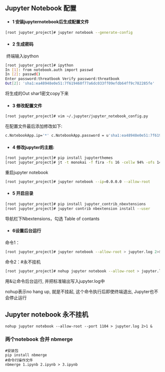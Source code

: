 ## Jupyter Notebook 配置

- #### 1 安装jupyternotebook后生成配置文件

```bash
[root jupyter_project]# jupyter notebook --generate-config
```

- #### 2 生成密码

​    终端输入ipython

```bash
[root jupyter_project]# ipython 
In [1]: from notebook.auth import passwd                     
In [2]: passwd()
Enter password:threatbook Verify password:threatbook 
Out[2]: 'sha1:ea48948e0e51:7f619460f77a6dc033ff09efdb64ff9c782285fe'
```

将生成的Out shar1密文copy下来

- #### 3 修改配置文件

```bash
[root jupyter_project]# vim ~/.jupyter/jupyter_notebook_config.py
```

在配置文件最后添加修改如下:

```bash
c.NotebookApp.ip='*' c.NotebookApp.password = u'sha1:ea48948e0e51:7f619460f77a6dc033ff09efdb64ff9c782285fe' c.NotebookApp.open_browser = False c.NotebookApp.port =8888
```

- ####  4 修改jupyter的主题:

```bash
[root jupyter_project]# pip install jupyterthemes 
[root jupyter_project]# jt -t monokai -f fira -fs 16 -cellw 94% -ofs 14 -dfs 14 -T -N (恢复默认主题,只需执行代码：jt -r)
```

重启jupyter notebook

```bash
[root jupyter_project]# jupyter notebook --ip=0.0.0.0 --allow-root
```

- #### 5 开启目录

```bash
[root jupyter_project]# pip install jupyter_contrib_nbextensions 
[root jupyter_project]# jupyter contrib nbextension install --user
```

导航栏下Nbextensions，勾选 Table of contants

- #### 6设置后台运行

命令1：

```bash
[root jupyter_project]# jupyter notebook --allow-root > jupyter.log 2>&1 &
```

命令2：#永不挂机

```bash
[root jupyter_project]# nohup jupyter notebook --allow-root > jupyter.log 2>&1 &
```

用&让命令后台运行, 并把标准输出写入jupyter.log中

nohup表示no hang up, 就是不挂起, 这个命令执行后即使终端退出, Jupyter也不会停止运行

## Jupyter notebook 永不挂机

```shell
nohup jupyter notebook --allow-root --port 1104 > jupyter.log 2>1 &
```

### 两个notebook   合并   nbmerge

```shell
#安装包
pip install nbmerge
#命令行操作文件
nbmerge 1.ipynb 2.ipynb > 3.ipynb
```

### 